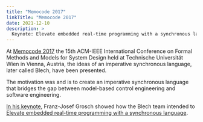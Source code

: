 ```yaml
---
title: "Memocode 2017"
linkTitle: "Memocode 2017"
date: 2021-12-10
description: >
  Keynote: Elevate embedded real-time programming with a synchronous language
---
```


At [Memocode 2017](http://memocode.irisa.fr/2017/index.html) the 15th ACM-IEEE International Conference on Formal Methods and Models for System Design held at Technische Universität Wien in Vienna, Austria, the ideas of an imperative synchronous language, later called Blech, have been presented. 

The motivation was and is to create an imperative synchronous language that bridges the gap between model-based control engineering and software engineering.

[In his keynote](http://memocode.irisa.fr/2017/keynotes.html), Franz-Josef Grosch showed how the Blech team intended to [Elevate embedded real-time programming with a synchronous language](http://memocode.irisa.fr/2017/images/Grosch.pdf).

